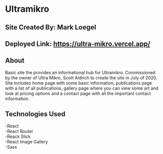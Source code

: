 # Ultramikro

## Site Created By: Mark Loegel

## Deployed Link: https://ultra-mikro.vercel.app/

## About

Basic site the provides an informational hub for Ultramikro. Commissioned by the owner of Ultra Mikro, Scott Aldrich to create the site in July of 2020. Site includes home page with some basic information, publications page with a list of all publications, gallery page where you can view some art and look at pricing options and a contact page with all the important contact information.

## Technologies Used

-React <br>
-React Router <br>
-Reack Slick <br>
-React Image Gallery <br>
-Sass <br>

<!-- ## Screenshots

<img src="./src/styles/imgs/.PNG" width = "600" />

## Code Snippets -->

